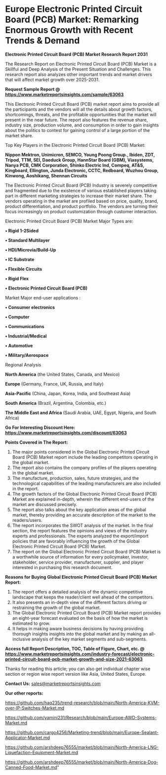 # Europe Electronic Printed Circuit Board (PCB) Market: Remarking Enormous Growth with Recent Trends & Demand

<strong>Electronic Printed Circuit Board (PCB) Market Research Report 2031</strong>

The Research Report on Electronic Printed Circuit Board (PCB) Market is a Skillful and Deep Analysis of the Present Situation and Challenges. This research report also analyzes other important trends and market drivers that will affect market growth over 2025-2031.

<strong>Request Sample Report @ <a href=https://www.marketreportsinsights.com/sample/63063>https://www.marketreportsinsights.com/sample/63063</a></strong>

This Electronic Printed Circuit Board (PCB) market report aims to provide all the participants and the vendors will all the details about growth factors, shortcomings, threats, and the profitable opportunities that the market will present in the near future. The report also features the revenue share, industry size, production volume, and consumption in order to gain insights about the politics to contest for gaining control of a large portion of the market share.

Top Key Players in the Electronic Printed Circuit Board (PCB) Market:

<strong>Nippon Mektron, Unimicron, SEMCO, Young Poong Group., Ibiden, ZDT, Tripod, TTM, SEI, Daeduck Group, HannStar Board (GBM), Viasystems, Nanya PCB, CMK Corporation, Shinko Electric Ind, Compeq, AT&S, Kingboard, Ellington, Junda Electronic, CCTC, Redboard, Wuzhou Group, Kinwong, Aoshikang, Shennan Circuits</strong>

The Electronic Printed Circuit Board (PCB) Industry is severely competitive and fragmented due to the existence of various established players taking part in different marketing strategies to increase their market share. The vendors operating in the market are profiled based on price, quality, brand, product differentiation, and product portfolio. The vendors are turning their focus increasingly on product customization through customer interaction.

Electronic Printed Circuit Board (PCB) Market Major Types are:

<strong>• Rigid 1-2Sided

• Standard Multilayer

• HDI/Microvia/Build-Up

• IC Substrate

• Flexible Circuits

• Rigid Flex

• Electronic Printed Circuit Board (PCB)</strong>

Market Major end-user applications :

<strong>• Consumer electronics

• Computer

• Communications

• Industrial/Medical

• Automotive

• Military/Aerospace</strong>

Regional Analysis

</u><strong><b>North America</b></strong> (the United States, Canada, and Mexico)

<strong><b>Europe </b></strong>(Germany, France, UK, Russia, and Italy)

<strong><b>Asia-Pacific</b></strong> (China, Japan, Korea, India, and Southeast Asia)

<strong><b>South America</b></strong> (Brazil, Argentina, Colombia, etc.)

<strong><b>The Middle East and Africa</b></strong> (Saudi Arabia, UAE, Egypt, Nigeria, and South Africa)

<strong>Go For Interesting Discount Here: <a href=https://www.marketreportsinsights.com/discount/63063>https://www.marketreportsinsights.com/discount/63063</a></strong>

<strong>Points Covered in The Report:</strong>
<ol>
  <li>The major points considered in the Global Electronic Printed Circuit Board (PCB) Market report include the leading competitors operating in the global market.</li>
  <li>The report also contains the company profiles of the players operating in the global market.</li>
  <li>The manufacture, production, sales, future strategies, and the technological capabilities of the leading manufacturers are also included in the report.</li>
  <li>The growth factors of the Global Electronic Printed Circuit Board (PCB) Market are explained in-depth, wherein the different end-users of the market are discussed precisely.</li>
  <li>The report also talks about the key application areas of the global market, thereby providing an accurate description of the market to the readers/users.</li>
  <li>The report incorporates the SWOT analysis of the market. In the final section, the report features the opinions and views of the industry experts and professionals. The experts analyzed the export/import policies that are favorably influencing the growth of the Global Electronic Printed Circuit Board (PCB) Market.</li>
  <li>The report on the Global Electronic Printed Circuit Board (PCB) Market is a worthwhile source of information for every policymaker, investor, stakeholder, service provider, manufacturer, supplier, and player interested in purchasing this research document.</li>
</ol>
<strong>Reasons for Buying Global Electronic Printed Circuit Board (PCB) Market Report:</strong>

<ol>
  <li>The report offers a detailed analysis of the dynamic competitive landscape that keeps the reader/client well ahead of the competitors.</li>
  <li>It also presents an in-depth view of the different factors driving or restraining the growth of the global market.</li>
  <li>The Global Electronic Printed Circuit Board (PCB) Market report provides an eight-year forecast evaluated on the basis of how the market is estimated to grow.</li>
  <li>It helps in making aware business decisions by having providing thorough insights insights into the global market and by making an all-inclusive analysis of the key market segments and sub-segments.</li>
</ol>
<strong>Access full Report Description, TOC, Table of Figure, Chart, etc. @ <a href=https://www.marketreportsinsights.com/industry-forecast/electronic-printed-circuit-board-pcb-market-growth-and-size-2021-63063>https://www.marketreportsinsights.com/industry-forecast/electronic-printed-circuit-board-pcb-market-growth-and-size-2021-63063</a></strong>


Thanks for reading this article; you can also get individual chapter wise section or region wise report version like Asia, United States, Europe.

<strong>Contact Us:</strong>
sales@marketreportsinsights.com

<strong>Our other reports:</strong>

<a href=https://github.com/haq235/trend-research/blob/main/North-America-KVM-over-IP-Switches-Market.md>https://github.com/haq235/trend-research/blob/main/North-America-KVM-over-IP-Switches-Market.md</a>

<a href=https://github.com/yamini231/Research/blob/main/Europe-AWD-Systems-Market.md>https://github.com/yamini231/Research/blob/main/Europe-AWD-Systems-Market.md</a>

<a href=https://github.com/cargo4256/Marketing-trend/blob/main/Europe-Sealant-Applicator-Market.md>https://github.com/cargo4256/Marketing-trend/blob/main/Europe-Sealant-Applicator-Market.md</a>

<a href=https://github.com/arshdeep76555/market/blob/main/North-America-LNG-Liquefaction-Equipment-Market.md>https://github.com/arshdeep76555/market/blob/main/North-America-LNG-Liquefaction-Equipment-Market.md</a>

<a href=https://github.com/arshdeep76555/market/blob/main/North-America-Dog-Canned-Food-Market.md>https://github.com/arshdeep76555/market/blob/main/North-America-Dog-Canned-Food-Market.md</a>"
